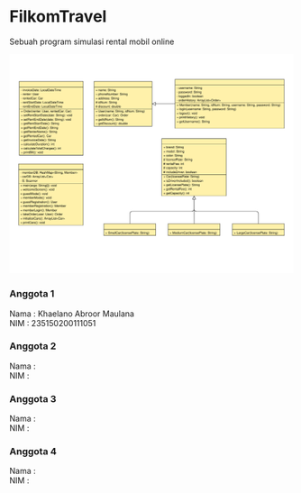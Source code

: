 # FilkomTravel
Sebuah program simulasi rental mobil online

<img src="FilkomTravel-UML-transparent.svg">

### Anggota 1
Nama : Khaelano Abroor Maulana<br>
NIM  : 235150200111051<br>

### Anggota 2
Nama :<br>
NIM  :<br>

### Anggota 3
Nama :<br>
NIM  :<br>

### Anggota 4
Nama :<br>
NIM  :<br>